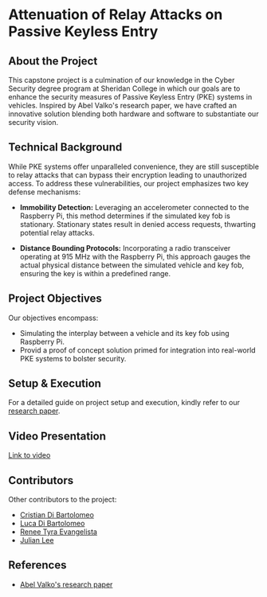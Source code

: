 # Attenuation of Relay Attacks on Passive Keyless Entry

## About the Project

This capstone project is a culmination of our knowledge in the Cyber Security degree program at Sheridan College in which our goals are to enhance the security measures of Passive Keyless Entry (PKE) systems in vehicles. Inspired by Abel Valko's research paper, we have crafted an innovative solution blending both hardware and software to substantiate our security vision.

## Technical Background

While PKE systems offer unparalleled convenience, they are still susceptible to relay attacks that can bypass their encryption leading to unauthorized access. To address these vulnerabilities, our project emphasizes two key defense mechanisms:

- **Immobility Detection:** Leveraging an accelerometer connected to the Raspberry Pi, this method determines if the simulated key fob is stationary. Stationary states result in denied access requests, thwarting potential relay attacks.
  
- **Distance Bounding Protocols:** Incorporating a radio transceiver operating at 915 MHz with the Raspberry Pi, this approach gauges the actual physical distance between the simulated vehicle and key fob, ensuring the key is within a predefined range.

## Project Objectives

Our objectives encompass:
- Simulating the interplay between a vehicle and its key fob using Raspberry Pi.
- Provid a proof of concept solution primed for integration into real-world PKE systems to bolster security.

## Setup & Execution

For a detailed guide on project setup and execution, kindly refer to our [research paper](https://github.com/JacYuan1/Attenuation-of-Relay-Attacks-on-Passive-Keyless-Entry/blob/main/Capstone%20-%20Final%20Paper.pdf).

## Video Presentation

[Link to video](https://drive.google.com/file/d/1rtvFt3tEXB0PVJVoQG9gAHIzCJaUPO7i/view?usp=sharing)

## Contributors

Other contributors to the project:

- [Cristian Di Bartolomeo](https://www.linkedin.com/in/dibarc/)
- [Luca Di Bartolomeo](https://www.linkedin.com/in/dibartolomeoluca/)
- [Renee Tyra Evangelista](https://www.linkedin.com/in/rtyraevangelista/)
- [Julian Lee](https://www.linkedin.com/in/julianlee1111/)

## References

- [Abel Valko's research paper](https://www.researchgate.net/publication/351761565_Relay_Attack_Resistant_Passive_Keyless_Entry_Securing_PKE_Systems_with_Immobility_Detection)

